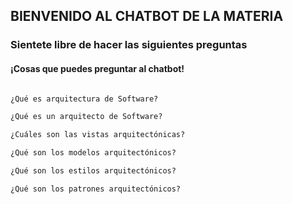 ## BIENVENIDO AL CHATBOT DE LA MATERIA


### Sientete libre de hacer las siguientes preguntas


#### ¡Cosas que puedes preguntar al chatbot!



```markdown

¿Qué es arquitectura de Software? 

¿Qué es un arquitecto de Software?

¿Cuáles son las vistas arquitectónicas?

¿Qué son los modelos arquitectónicos? 

¿Qué son los estilos arquitectónicos? 

¿Qué son los patrones arquitectónicos? 

